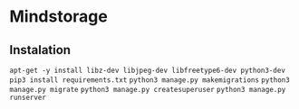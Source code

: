 # Mindstorage

## Instalation
`
apt-get -y install libz-dev libjpeg-dev libfreetype6-dev python3-dev
`
`pip3 install requirements.txt`
`python3 manage.py makemigrations`
`python3 manage.py migrate`
`python3 manage.py createsuperuser`
`python3 manage.py runserver`

